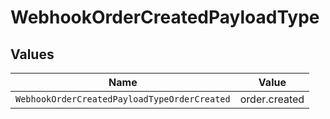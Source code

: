 # WebhookOrderCreatedPayloadType


## Values

| Name                                         | Value                                        |
| -------------------------------------------- | -------------------------------------------- |
| `WebhookOrderCreatedPayloadTypeOrderCreated` | order.created                                |